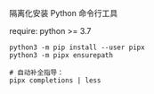 隔离化安装 Python 命令行工具

require: python >= 3.7

```shell
python3 -m pip install --user pipx
python3 -m pipx ensurepath

# 自动补全指导：
pipx completions | less
```
